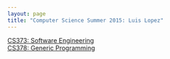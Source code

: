 ```yaml
---
layout: page
title: "Computer Science Summer 2015: Luis Lopez"
---
```


[CS373: Software Engineering](http://lclg21.github.io/Week2/)  
[CS378: Generic Programming](http://lclg21.github.io/cs378-Week1/)  

